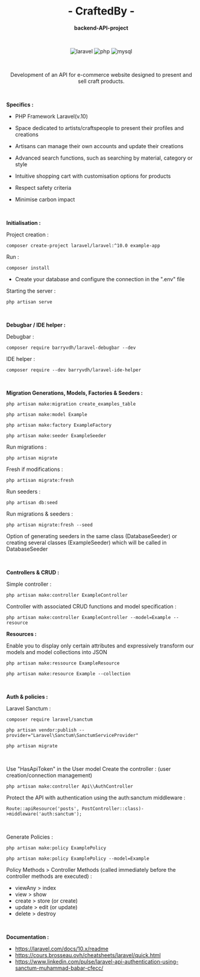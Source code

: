 <text align="center">

# - CraftedBy -
**backend-API-project**

<br/>

<p align="center">
<img src="https://img.shields.io/badge/Laravel-FF2D20?style=for-the-badge&logo=laravel&logoColor=white" alt="laravel">
<img src="https://img.shields.io/badge/PHP-777BB4?style=for-the-badge&logo=php&logoColor=white" alt="php">
<img src="https://img.shields.io/badge/MySQL-005C84?style=for-the-badge&logo=mysql&logoColor=white" alt="mysql">
</p>
<br/>

Development of an API for e-commerce website designed to present and sell craft products.

</text>

<br/>

**Specifics :**
- PHP Framework Laravel(v.10)
- Space dedicated to artists/craftspeople to present their profiles and creations
- Artisans can manage their own accounts and update their creations
- Advanced search functions, such as searching by material, category or style
- Intuitive shopping cart with customisation options for products

- Respect safety criteria
- Minimise carbon impact

<br/>

**Initialisation :** 

Project creation :
````
composer create-project laravel/laravel:^10.0 example-app
````
Run : 
````
composer install
````
- Create your database and configure the connection in the ".env" file

Starting the server  : 
````
php artisan serve
````
<br/>

**Debugbar / IDE helper :** 

Debugbar :
```` 
composer require barryvdh/laravel-debugbar --dev
````
IDE helper :
```` 
composer require --dev barryvdh/laravel-ide-helper
````
<br/>

**Migration Generations, Models, Factories & Seeders :** 

````
php artisan make:migration create_examples_table
````
````
php artisan make:model Example
````
````
php artisan make:factory ExampleFactory
````
````
php artisan make:seeder ExampleSeeder
````
Run migrations : 
````
php artisan migrate
````
Fresh if modifications : 
````
php artisan migrate:fresh
````
Run seeders : 
````
php artisan db:seed
````
Run migrations & seeders : 
````
php artisan migrate:fresh --seed
````
Option of generating seeders in the same class (DatabaseSeeder) or creating several classes (ExampleSeeder)
which will be called in DatabaseSeeder

<br/>

**Controllers & CRUD :** 

Simple controller :
````
php artisan make:controller ExampleController
````
Controller with associated CRUD functions and model specification :
````
php artisan make:controller ExampleController --model=Example --resource
````

**Resources :** 

Enable you to display only certain attributes and expressively transform
our models and model collections into JSON
````
php artisan make:ressource ExampleResource 
````
````
php artisan make:resource Example --collection 
````
<br/>

**Auth & policies :** 

Laravel Sanctum : 
````
composer require laravel/sanctum 
````
````
php artisan vendor:publish --provider="Laravel\Sanctum\SanctumServiceProvider"
````
````
php artisan migrate 
````

<br/>

Use "HasApiToken" in the User model
Create the controller : (user creation/connection management)
````
php artisan make:controller Api\\AuthController
````
Protect the API with authentication using the auth:sanctum middleware :
````
Route::apiResource('posts', PostController::class)->middleware('auth:sanctum');
````
<br/>

Generate Policies :
````
php artisan make:policy ExamplePolicy 
````
````
php artisan make:policy ExamplePolicy --model=Example  
````
Policy Methods > Controller Methods (called immediately before the controller methods are executed) :
- viewAny > index
- view > show
- create > store (or create)
- update > edit (or update)
- delete > destroy

<br/>

**Documentation :** 

- https://laravel.com/docs/10.x/readme 
- https://cours.brosseau.ovh/cheatsheets/laravel/quick.html
- https://www.linkedin.com/pulse/laravel-api-authentication-using-sanctum-muhammad-babar-cfecc/


